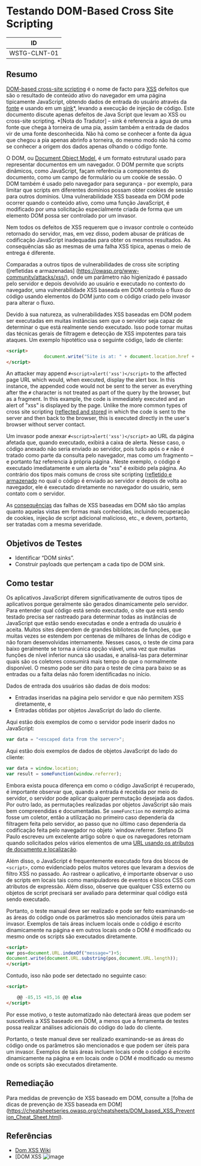 # Testando DOM-Based Cross Site Scripting

|ID          |
|------------|
|WSTG-CLNT-01|


## Resumo


[DOM-based cross-site scripting](https://owasp.org/www-community/attacks/DOM_Based_XSS) é o nome de facto para [XSS](https://owasp.org/www-community/attacks/xss/) defeitos que são o resultado de conteúdo ativo do navegador em uma página tipicamente JavaScript, obtendo dados de entrada do usuário através da [fonte](https://github.com/wisec/domxsswiki/wiki/sources) e usando em um [sink](https://github.com/wisec/domxsswiki/wiki/Sinks)*, levando a execução de injeção de código. Este documento discute apenas defeitos de Java Script que levam ao XSS ou cross-site scripting. 
*[Nota do Tradutor] – sink é referencia a água de uma fonte que chega à torneira de uma pia, assim também a entrada de dados vir de uma fonte desconhecida. Não há como se conhecer a fonte da água que chegou a pia apenas abrinfo a torneira, do mesmo modo não há como se conhecer a origem dos dados apenas olhando o código fonte.


O DOM, ou [Document Object Model](https://en.wikipedia.org/wiki/Document_Object_Model), é um formato estrutural usado para representar documentos em um navegador. O DOM permite que scripts dinâmicos, como JavaScript, façam referência a componentes do documento, como um campo de formulário ou um cookie de sessão. O DOM também é usado pelo navegador para segurança - por exemplo, para limitar que scripts em diferentes domínios possam obter cookies de sessão para outros domínios. Uma vulnerabilidade XSS baseada em DOM pode ocorrer quando o conteúdo ativo, como uma função JavaScript, é modificado por uma solicitação especialmente criada de forma que um elemento DOM possa ser controlado por um invasor.


Nem todos os defeitos de XSS requerem que o invasor controle o conteúdo retornado do servidor, mas, em vez disso, podem abusar de práticas de codificação JavaScript inadequadas para obter os mesmos resultados. As consequências são as mesmas de uma falha XSS típica, apenas o meio de entrega é diferente.


Comparadas a outros tipos de vulnerabilidades de cross site scripting ([refletidas e armazenadas] (https://owasp.org/www-community/attacks/xss/), onde um parâmetro não higienizado é passado pelo servidor e depois devolvido ao usuário e executado no contexto do navegador, uma vulnerabilidade XSS baseada em DOM controla o fluxo do código usando elementos do DOM junto com o código criado pelo invasor para alterar o fluxo.


Devido à sua natureza, as vulnerabilidades XSS baseadas em DOM podem ser executadas em muitas instâncias sem que o servidor seja capaz de determinar o que está realmente sendo executado. Isso pode tornar muitas das técnicas gerais de filtragem e detecção de XSS impotentes para tais ataques.
Um exemplo hipotético usa o seguinte código, lado de cliente:



```html
<script>
              document.write("Site is at: " + document.location.href + ".");
</script>
```


An attacker may append `#<script>alert('xss')</script>` to the affected page URL which would, when executed, display the alert box. In this instance, the appended code would not be sent to the server as everything after the `#` character is not treated as part of the query by the browser, but as a fragment. In this example, the code is immediately executed and an alert of "xss" is displayed by the page. Unlike the more common types of cross site scripting ([reflected and stored](https://owasp.org/www-community/attacks/xss/) in which the code is sent to the server and then back to the browser, this is executed directly in the user's browser without server contact.


Um invasor pode anexar `#<script>alert('xss')</script>` ao URL da página afetada que, quando executado, exibirá a caixa de alerta. Nesse caso, o código anexado não seria enviado ao servidor, pois tudo após o `#` não é tratado como parte da consulta pelo navegador, mas como um fragmento – e portanto faz referencia à própria página . Neste exemplo, o código é executado imediatamente e um alerta de "xss" é exibido pela página. Ao contrário dos tipos mais comuns de cross site scripting ([refletido e armazenado](https://owasp.org/www-community/attacks/xss/) no qual o código é enviado ao servidor e depois de volta ao navegador, ele é executado diretamente no navegador do usuário, sem contato com o servidor.


As [consequências](https://owasp.org/www-community/attacks/xss/)
das falhas de XSS baseadas em DOM são tão amplas quanto aquelas vistas em formas mais conhecidas, incluindo recuperação de cookies, injeção de script adicional malicioso, etc., e devem, portanto, ser tratadas com a mesma severidade.


## Objetivos de Testes


- Identificar “DOM sinks”.
- Construir payloads que pertençam a cada tipo de DOM sink.


## Como testar


Os aplicativos JavaScript diferem significativamente de outros tipos de aplicativos porque geralmente são gerados dinamicamente pelo servidor. Para entender qual código está sendo executado, o site que está sendo testado precisa ser rastreado para determinar todas as instâncias de JavaScript que estão sendo executadas e onde a entrada do usuário é aceita. Muitos sites dependem de grandes bibliotecas de funções, que muitas vezes se estendem por centenas de milhares de linhas de código e não foram desenvolvidas internamente. Nesses casos, o teste de cima para baixo geralmente se torna a única opção viável, uma vez que muitas funções de nível inferior nunca são usadas, e analisá-las para determinar quais são os coletores consumirá mais tempo do que o normalmente disponível. O mesmo pode ser dito para o teste de cima para baixo se as entradas ou a falta delas não forem identificadas no início.


Dados de entrada dos usuários são dadas de dois modos:


- Entradas inseridas na página pelo servidor e que não permitem XSS diretamente, e  
- Entradas obtidas por objetos JavaScript do lado do cliente.


Aqui estão dois exemplos de como o servidor pode inserir dados no JavaScript:


```js
var data = "<escaped data from the server>";

```
Aqui estão dois exemplos de dados de objetos JavaScript do lado do cliente:



```js
var data = window.location;
var result = someFunction(window.referrer);
```


Embora exista pouca diferença em como o código JavaScript é recuperado, é importante observar que, quando a entrada é recebida por meio do servidor, o servidor pode aplicar qualquer permutação desejada aos dados. Por outro lado, as permutações realizadas por objetos JavaScript são mais bem compreendidas e documentadas. Se `someFunction` no exemplo acima fosse um coletor, então a utilização no primeiro caso dependeria da filtragem feita pelo servidor, ao passo que no último caso dependeria da codificação feita pelo navegador no objeto `window.referrer. Stefano Di Paulo escreveu um excelente artigo sobre o que os navegadores retornam quando solicitados pelos vários elementos de uma [URL usando os atributos de documento e localização](https://github.com/wisec/domxsswiki/wiki/location,-documentURI-and-URL-sources).


Além disso, o JavaScript é frequentemente executado fora dos blocos de `<script>`, como evidenciado pelos muitos vetores que levaram a desvios de filtro XSS no passado. Ao rastrear o aplicativo, é importante observar o uso de scripts em locais tais como manipuladores de eventos e blocos CSS com atributos de expressão. Além disso, observe que qualquer CSS externo ou objetos de script precisará ser avaliado para determinar qual código está sendo executado.


Portanto, o teste manual deve ser realizado e pode ser feito examinando-se as áreas do código onde os parâmetros são mencionados úteis para um invasor. Exemplos de tais áreas incluem locais onde o código é escrito dinamicamente na página e em outros locais onde o DOM é modificado ou mesmo onde os scripts são executados diretamente.


```html
<script>
var pos=document.URL.indexOf("message=")+5;
document.write(document.URL.substring(pos,document.URL.length));
</script>
```
Contudo, isso não pode ser detectado no seguinte caso:



```html
<script>

	@@ -85,15 +85,16 @@ else
</script>
```


Por esse motivo, o teste automatizado não detectará áreas que podem ser suscetíveis a XSS baseado em DOM, a menos que a ferramenta de testes possa realizar análises adicionais do código do lado do cliente.




Portanto, o teste manual deve ser realizado examinando-se as áreas do código onde os parâmetros são mencionados e que podem ser úteis para um invasor. Exemplos de tais áreas incluem locais onde o código é escrito dinamicamente na página e em locais onde o DOM é modificado ou mesmo onde os scripts são executados diretamente.


## Remediação
Para medidas de prevenção de XSS baseado em DOM, consulte a [folha de dicas de prevenção de XSS baseada em DOM] 
(https://cheatsheetseries.owasp.org/cheatsheets/DOM_based_XSS_Prevention_Cheat_Sheet.html).


## Referências


- [Dom XSS Wiki](https://github.com/wisec/domxsswiki/wiki/)
- [DOM XSS 
![image](https://user-images.githubusercontent.com/25070780/114122257-e5687080-98bd-11eb-9ed5-dbce6136902a.png)